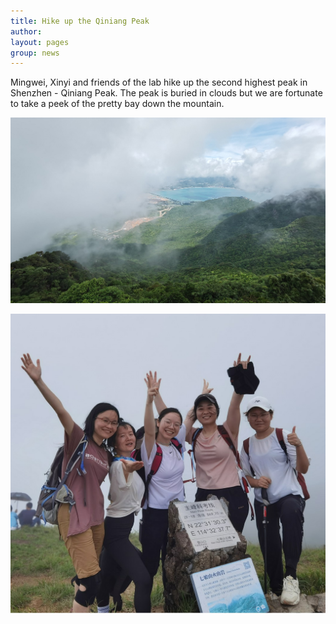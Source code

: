 ```yaml
---
title: Hike up the Qiniang Peak
author:
layout: pages
group: news
---
```


Mingwei, Xinyi and friends of the lab hike up the second highest peak in Shenzhen - Qiniang Peak. The peak is buried in clouds but we are fortunate to take a peek of the pretty bay down the mountain.

<span class="image fit"><img src="/images/Qiniang2.jpg"   alt="Qiniang2"     class="img-responsive"></span>

<span class="image fit"><img src="/images/Qiniang1.jpg"   alt="Qiniang2"     class="img-responsive"></span>

